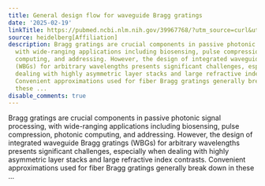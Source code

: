 ```yaml
---
title: General design flow for waveguide Bragg gratings
date: '2025-02-19'
linkTitle: https://pubmed.ncbi.nlm.nih.gov/39967768/?utm_source=curl&utm_medium=rss&utm_campaign=pubmed-2&utm_content=1FakS-2QOkCT8HsMOQP1bCRQ4YzyumYOmxmF0moLsQ3dFB1E9V&fc=20220326224207&ff=20250219171046&v=2.18.0.post9+e462414
source: heidelberg[Affiliation]
description: Bragg gratings are crucial components in passive photonic signal processing,
  with wide-ranging applications including biosensing, pulse compression, photonic
  computing, and addressing. However, the design of integrated waveguide Bragg gratings
  (WBGs) for arbitrary wavelengths presents significant challenges, especially when
  dealing with highly asymmetric layer stacks and large refractive index contrasts.
  Convenient approximations used for fiber Bragg gratings generally break down in
  these ...
disable_comments: true
---
```

Bragg gratings are crucial components in passive photonic signal processing, with wide-ranging applications including biosensing, pulse compression, photonic computing, and addressing. However, the design of integrated waveguide Bragg gratings (WBGs) for arbitrary wavelengths presents significant challenges, especially when dealing with highly asymmetric layer stacks and large refractive index contrasts. Convenient approximations used for fiber Bragg gratings generally break down in these ...